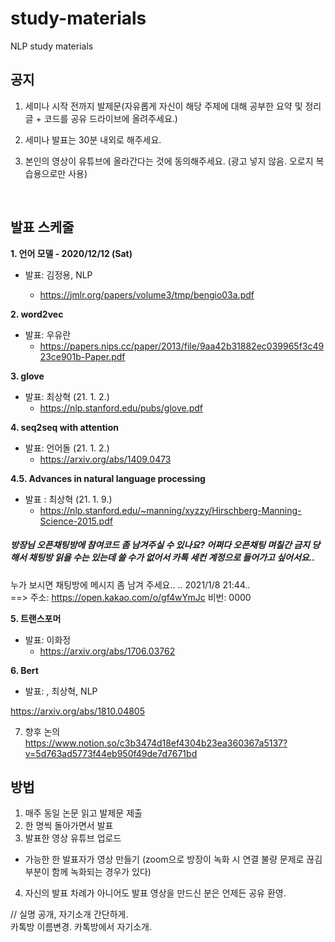 # study-materials
NLP study materials

## 공지

1. 세미나 시작 전까지 발제문(자유롭게 자신이 해당 주제에 대해 공부한 요약 및 정리 글 + 코드를 공유 드라이브에 올려주세요.)

2. 세미나 발표는 30분 내외로 해주세요.

3. 본인의 영상이 유튜브에 올라간다는 것에 동의해주세요. (광고 넣지 않음. 오로지 복습용으로만 사용)

</br>

## 발표 스케줄 

**1. 언어 모델 -  2020/12/12 (Sat)**  

  - 발표: 김정용, NLP 
  
    - https://jmlr.org/papers/volume3/tmp/bengio03a.pdf

**2. word2vec**
  - 발표: 우유란
    - https://papers.nips.cc/paper/2013/file/9aa42b31882ec039965f3c4923ce901b-Paper.pdf
  
**3. glove**
  - 발표: 최상혁 (21. 1. 2.)
    - https://nlp.stanford.edu/pubs/glove.pdf
  
**4. seq2seq with attention**
  - 발표: 언어돌 (21. 1. 2.)
    - https://arxiv.org/abs/1409.0473
  
**4.5. Advances in natural language processing**
  - 발표 : 최상혁 (21. 1. 9.)
    - https://nlp.stanford.edu/~manning/xyzzy/Hirschberg-Manning-Science-2015.pdf
  ##### 방장님 오픈채팅방에 참여코드 좀 남겨주실 수 있나요? 어쩌다 오픈채팅 며칠간 금지 당해서 채팅방 읽을 수는 있는데 쓸 수가 없어서 카톡 세컨 계정으로 들어가고 싶어서요..
  누가 보시면 채팅방에 메시지 좀 남겨 주세요.. ..   2021/1/8 21:44..  
  ==> 주소: https://open.kakao.com/o/gf4wYmJc 비번: 0000
  
  

**5. 트랜스포머**
  - 발표: 이화정
    - https://arxiv.org/abs/1706.03762
  
**6. Bert**  
  
 - 발표: , 최상혁, NLP  
 
https://arxiv.org/abs/1810.04805


7. 향후 논의  
https://www.notion.so/c3b3474d18ef4304b23ea360367a5137?v=5d763ad5773f44eb950f49de7d7671bd

 
## 방법 

1. 매주 동일 논문 읽고 발제문 제출
2. 한 명씩 돌아가면서 발표
3. 발표한 영상 유튜브 업로드
  - 가능한 한 발표자가 영상 만들기 (zoom으로 방장이 녹화 시 연결 불량 문제로 끊김 부분이 함께 녹화되는 경우가 있다) 
4. 자신의 발표 차례가 아니어도 발표 영상을 만드신 분은 언제든 공유 환영.  

     
 
// 실명 공개, 자기소개 간단하게.  
  카톡방 이름변경. 카톡방에서 자기소개. 
